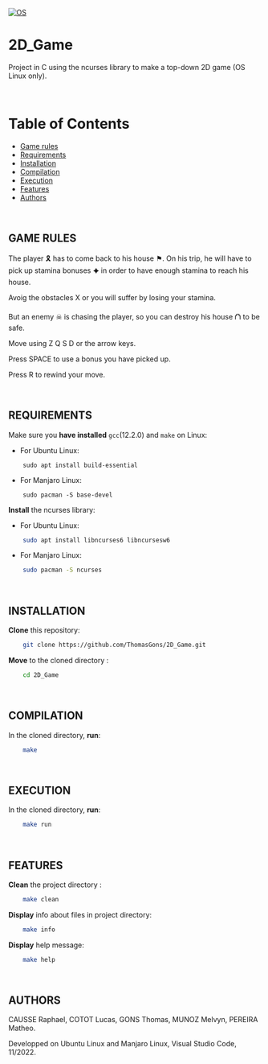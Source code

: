 [![OS](https://img.shields.io/badge/os-linux-blue.svg)](https://shields.io/)

# 2D_Game

Project in C using the ncurses library to make a top-down 2D game (OS Linux only).

<br>

# Table of Contents
 
- [Game rules](#game-rules)
- [Requirements](#requirements)
- [Installation](#installation)
- [Compilation](#compilation)
- [Execution](#execution)
- [Features](#features)
- [Authors](#authors)

<br>

## GAME RULES

The player 🎗 has to come back to his house ⚑. On his trip, he will have to pick up stamina bonuses ✦ in order to have enough stamina to reach his house.

Avoig the obstacles X or you will suffer by losing your stamina.

But an enemy ☠ is chasing the player, so you can destroy his house ⛫ to be safe.

Move using  Z Q S D or the arrow keys.

Press SPACE to use a bonus you have picked up.

Press R to rewind your move.

<br>

## REQUIREMENTS

Make sure you **have installed** `gcc`(12.2.0) and `make` on Linux:
* For Ubuntu Linux:
```
    sudo apt install build-essential
```
* For Manjaro Linux:
```
    sudo pacman -S base-devel
```
**Install** the ncurses library:
* For Ubuntu Linux: 
```sh
    sudo apt install libncurses6 libncursesw6
```
* For Manjaro Linux:
```sh
    sudo pacman -S ncurses
```
<br>

## INSTALLATION

**Clone** this repository:
```sh
    git clone https://github.com/ThomasGons/2D_Game.git
```
**Move** to the cloned directory :
```sh
    cd 2D_Game
```
<br>

## COMPILATION

In the cloned directory, **run**:
```sh
    make
```
<br>

## EXECUTION

In the cloned directory, **run**:
```sh
    make run
```
<br>

## FEATURES

**Clean** the project directory :
```sh
    make clean
```
**Display** info about files in project directory:
```sh
    make info
```
**Display** help message:
```sh
    make help
```
<br>

## AUTHORS

CAUSSE Raphael, COTOT Lucas, GONS Thomas, MUNOZ Melvyn, PEREIRA Matheo.

Developped on Ubuntu Linux and Manjaro Linux, Visual Studio Code, 11/2022.
